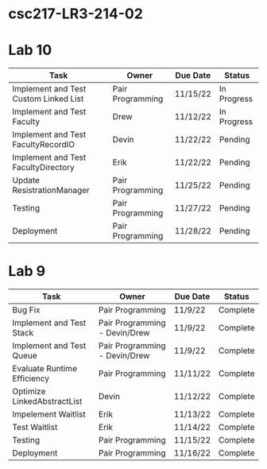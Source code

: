 # csc217-LR3-214-02

# Lab 10

| Task | Owner | Due Date | Status |
| - | - | - | - |
| Implement and Test Custom Linked List | Pair Programming | 11/15/22 | In Progress |
| Implement and Test Faculty | Drew | 11/12/22 | In Progress | 
| Implement and Test FacultyRecordIO | Devin | 11/22/22 | Pending | 
| Implement and Test FacultyDirectory | Erik | 11/22/22 | Pending | 
| Update ResistrationManager | Pair Programming | 11/25/22 | Pending |
| Testing | Pair Programming | 11/27/22 | Pending |
| Deployment | Pair Programming  | 11/28/22 | Pending | 

# Lab 9

| Task | Owner | Due Date | Status |
| - | - | - | - |
| Bug Fix | Pair Programming | 11/9/22 | Complete |
| Implement and Test Stack | Pair Programming - Devin/Drew | 11/9/22 | Complete |
| Implement and Test Queue | Pair Programming - Devin/Drew | 11/9/22 | Complete | 
| Evaluate Runtime Efficiency | Pair Programming | 11/11/22 | Complete | 
| Optimize LinkedAbstractList | Devin | 11/12/22 | Complete | 
| Impelement Waitlist | Erik | 11/13/22 | Complete |
| Test Waitlist | Erik | 11/14/22 | Complete |
| Testing | Pair Programming | 11/15/22 | Complete |
| Deployment | Pair Programming | 11/16/22 | Complete | 

